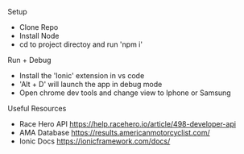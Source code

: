 Setup
  - Clone Repo
  - Install Node
  - cd to project directoy and run 'npm i'

Run + Debug
  - Install the 'Ionic' extension in vs code
  - 'Alt + D' will launch the app in debug mode
  - Open chrome dev tools and change view to Iphone or Samsung 

Useful Resources
  - Race Hero API https://help.racehero.io/article/498-developer-api
  - AMA Database https://results.americanmotorcyclist.com/
  - Ionic Docs https://ionicframework.com/docs/
